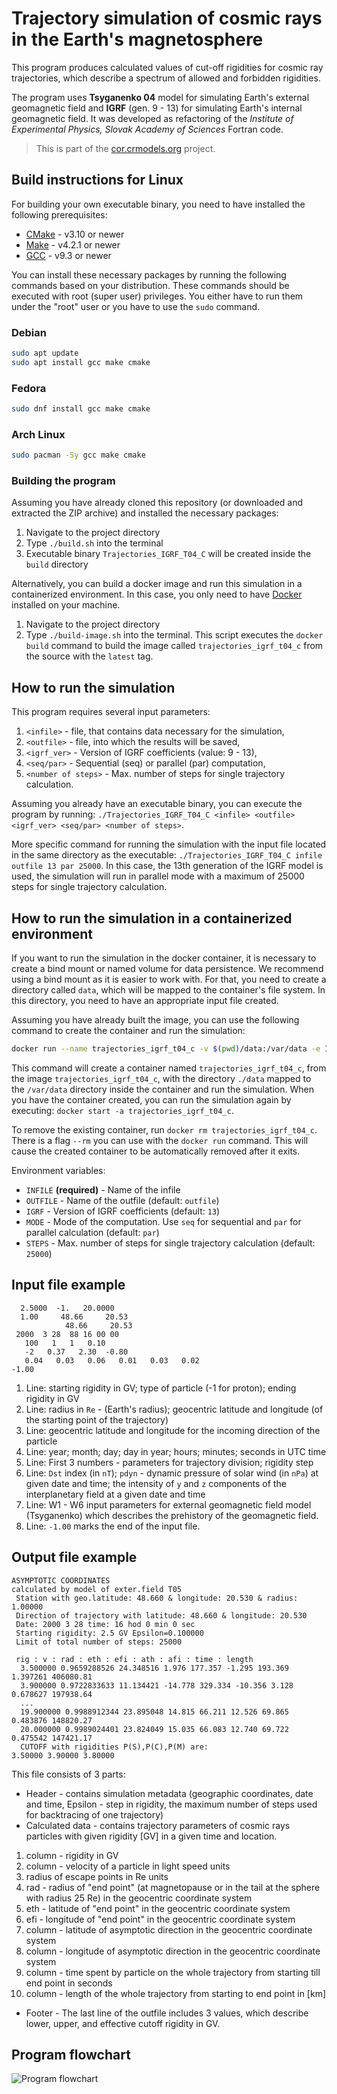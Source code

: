 # Trajectory simulation of cosmic rays in the Earth's magnetosphere

This program produces calculated values of cut-off rigidities for cosmic ray trajectories, which describe a spectrum of allowed and forbidden rigidities.

The program uses **Tsyganenko 04** model for simulating Earth's external geomagnetic field and **IGRF** (gen. 9 - 13) for simulating Earth's internal geomagnetic field. It was developed as refactoring of the _Institute of Experimental Physics, Slovak Academy of Sciences_ Fortran code.

> This is part of the [cor.crmodels.org](https://cor.crmodels.org/) project.

## Build instructions for Linux

For building your own executable binary, you need to have installed the following prerequisites:

-   [CMake](https://cmake.org/) - v3.10 or newer
-   [Make](https://www.gnu.org/software/make/) - v4.2.1 or newer
-   [GCC](https://gcc.gnu.org/) - v9.3 or newer

You can install these necessary packages by running the following commands based on your distribution. These commands should be executed with root (super user) privileges. You either have to run them under the "root" user or you have to use the `sudo` command.

### Debian

```bash
sudo apt update
sudo apt install gcc make cmake
```

### Fedora

```bash
sudo dnf install gcc make cmake
```

### Arch Linux

```bash
sudo pacman -Sy gcc make cmake
```

### Building the program

Assuming you have already cloned this repository (or downloaded and extracted the ZIP archive) and installed the necessary packages:

1. Navigate to the project directory
2. Type `./build.sh` into the terminal
3. Executable binary `Trajectories_IGRF_T04_C` will be created inside the `build` directory

Alternatively, you can build a docker image and run this simulation in a containerized environment. In this case, you only need to have [Docker](https://www.docker.com/get-started/) installed on your machine.

1. Navigate to the project directory
2. Type `./build-image.sh` into the terminal. This script executes the `docker build` command to build the image called `trajectories_igrf_t04_c` from the source with the `latest` tag.

## How to run the simulation

This program requires several input parameters:

1. `<infile>` - file, that contains data necessary for the simulation,
2. `<outfile>` - file, into which the results will be saved,
3. `<igrf_ver>` - Version of IGRF coefficients (value: 9 - 13),
4. `<seq/par>` - Sequential (seq) or parallel (par) computation,
5. `<number of steps>` - Max. number of steps for single trajectory calculation.

Assuming you already have an executable binary, you can execute the program by running:
`./Trajectories_IGRF_T04_C <infile> <outfile> <igrf_ver> <seq/par> <number of steps>`.

More specific command for running the simulation with the input file located in the same directory as the executable: `./Trajectories_IGRF_T04_C infile outfile 13 par 25000`. In this case, the 13th generation of the IGRF model is used, the simulation will run in parallel mode with a maximum of 25000 steps for single trajectory calculation.

## How to run the simulation in a containerized environment

If you want to run the simulation in the docker container, it is necessary to create a bind mount or named volume for data persistence. We recommend using a bind mount as it is easier to work with. For that, you need to create a directory called `data`, which will be mapped to the container's file system. In this directory, you need to have an appropriate input file created.

Assuming you have already built the image, you can use the following command to create the container and run the simulation:

```sh
docker run --name trajectories_igrf_t04_c -v $(pwd)/data:/var/data -e INFILE=infile trajectories_igrf_t04_c
```

This command will create a container named `trajectories_igrf_t04_c`, from the image `trajectories_igrf_t04_c`, with the directory `./data` mapped to the `/var/data` directory inside the container and run the simulation. When you have the container created, you can run the simulation again by executing: `docker start -a trajectories_igrf_t04_c`.

To remove the existing container, run `docker rm trajectories_igrf_t04_c`. There is a flag `--rm` you can use with the `docker run` command. This will cause the created container to
be automatically removed after it exits.

Environment variables:

-   `INFILE` **(required)** - Name of the infile
-   `OUTFILE` - Name of the outfile (default: `outfile`)
-   `IGRF` - Version of IGRF coefficients (default: `13`)
-   `MODE` - Mode of the computation. Use `seq` for sequential and `par` for parallel calculation (default: `par`)
-   `STEPS` - Max. number of steps for single trajectory calculation (default: `25000`)

## Input file example

```
  2.5000  -1.   20.0000
  1.00     48.66     20.53
            48.66     20.53
 2000  3 28  88 16 00 00
   100   1   1   0.10
   -2   0.37   2.30  -0.80
   0.04   0.03   0.06   0.01   0.03   0.02
-1.00
```

1. Line: starting rigidity in GV; type of particle (-1 for proton); ending rigidity in GV
2. Line: radius in `Re` - (Earth's radius); geocentric latitude and longitude (of the starting point of the trajectory)
3. Line: geocentric latitude and longitude for the incoming direction of the particle
4. Line: year; month; day; day in year; hours; minutes; seconds in UTC time
5. Line: First 3 numbers - parameters for trajectory division; rigidity step
6. Line: `Dst` index (in `nT`); `pdyn` - dynamic pressure of solar wind (in `nPa`) at given date and time; the intensity of `y` and `z` components of the interplanetary field at a given date and time
7. Line: W1 - W6 input parameters for external geomagnetic field model (Tsyganenko) which describes the prehistory of the geomagnetic field.
8. Line: `-1.00` marks the end of the input file.

## Output file example

```
ASYMPTOTIC COORDINATES
calculated by model of exter.field T05
 Station with geo.latitude: 48.660 & longitude: 20.530 & radius: 1.00000
 Direction of trajectory with latitude: 48.660 & longitude: 20.530
 Date: 2000 3 28 time: 16 hod 0 min 0 sec
 Starting rigidity: 2.5 GV Epsilon=0.100000
 Limit of total number of steps: 25000

 rig : v : rad : eth : efi : ath : afi : time : length
  3.500000 0.9659288526 24.348516 1.976 177.357 -1.295 193.369 1.397261 406080.81
  3.900000 0.9722833633 11.134421 -14.778 329.334 -10.356 3.128 0.678627 197938.64
  ...
  19.900000 0.9988912344 23.895048 14.815 66.211 12.526 69.865 0.483876 148820.27
  20.000000 0.9989024401 23.824049 15.035 66.083 12.740 69.722 0.475542 147421.17
  CUTOFF with rigidities P(S),P(C),P(M) are:
3.50000 3.90000 3.80000
```

This file consists of 3 parts:

-   Header - contains simulation metadata (geographic coordinates, date and time, Epsilon - step in rigidity, the maximum number of steps used for backtracing of one trajectory)
-   Calculated data - contains trajectory parameters of cosmic rays particles with given rigidity [GV] in a given time and location.
1. column - rigidity in GV
2. column - velocity of a particle in light speed units
3. radius of escape points in Re units
4. rad - radius of "end point" (at magnetopause or in the tail at the sphere with radius 25 Re) in the geocentric coordinate system
5. eth - latitude of "end point" in the geocentric coordinate system
6. efi - longitude of "end point" in the geocentric coordinate system
7. column - latitude of asymptotic direction in the geocentric coordinate system
8. column - longitude of asymptotic direction in the geocentric coordinate system
9. column - time spent by particle on the whole trajectory from starting till end point in seconds
10. column - length of the whole trajectory from starting to end point in [km]
-   Footer - The last line of the outfile includes 3 values, which describe lower, upper, and effective cutoff rigidity in GV.

## Program flowchart

![Program flowchart](./docs/flowchart.jpg)
